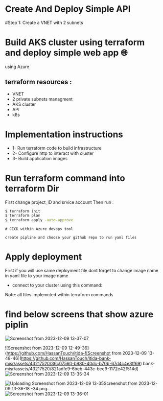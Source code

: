 # Create And Deploy Simple API
#Step 1: Create a VNET with 2 subnets

# Build AKS cluster using terraform and deploy simple web app   🌐
using Azure

## terraform resources :

  - VNET
  - 2 private subnets managment 
  - AKS cluster
  - API
  - k8s
# Implementation instructions
 -  1- Run terraform code to build infrastructure
 -  2- Configure http to interact with cluster 
 -  3- Build application images 

# Run terraform command into terraform Dir
First change project_ID and srvice account 
Then run :
```bash
$ terraform init 
$ terraform plan 
$ terraform apply -auto-approve
```



```
# CICD within Azure devops tool

create pipline and choose your github repo to run yaml files

```
# Apply deployment 
First if you will use same deployment file dont forget to change image name in yaml file to your image name  
- connect to your cluster using this command:

Note: all files implemnted within terraform commands

#  find below screens that show azure piplin

![Screenshot from 2023-12-09 13-37-07](https://github.com/HassanTouch/itida-bank-misr/assets/43217520/6d187f86-e9d7-4c7a-875c-9d43871dda39)

![Screenshot from 2023-12-09 12-49-36](https://github.com/HassanTouch/itida-![Screenshot from 2023-12-09 13-48-46](https://github.com/HassanTouch/itida-bank-misr/assets/43217520/36c07560-b980-40dc-b70b-67d4c4e3ff69)
bank-misr/assets/43217520/821adfe9-6beb-443c-bee9-1172e42f514d)
![Screenshot from 2023-12-09 13-35-34](https://github.com/HassanTouch/itida-bank-misr/assets/43217520/06190c4a-b789-45bc-bcb8-53c2d9db0ec3)

![Uploading Screenshot from 2023-12-09 13-35![Screenshot from 2023-12-09 13-36-18](https://github.com/HassanTouch/itida-bank-misr/assets/43217520/728960b4-0668-452c-b94c-8b07ef7bc15a)
-34.png…]()![Screenshot from 2023-12-09 13-36-01](https://github.com/HassanTouch/itida-bank-misr/assets/43217520/e555f890-279e-4c1c-bab6-16cf199ef2b0)



 






